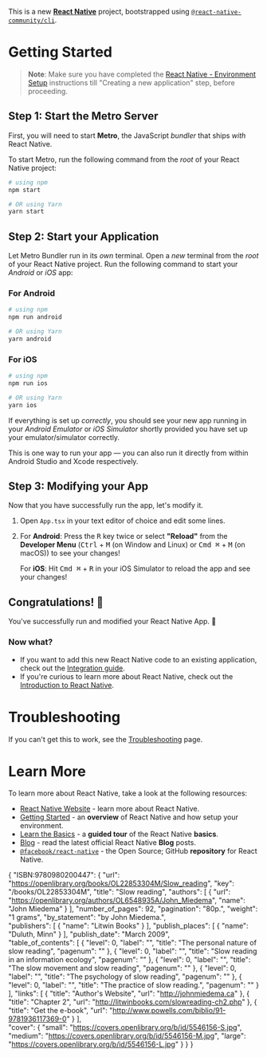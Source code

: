 This is a new [**React Native**](https://reactnative.dev) project, bootstrapped using [`@react-native-community/cli`](https://github.com/react-native-community/cli).

# Getting Started

>**Note**: Make sure you have completed the [React Native - Environment Setup](https://reactnative.dev/docs/environment-setup) instructions till "Creating a new application" step, before proceeding.

## Step 1: Start the Metro Server

First, you will need to start **Metro**, the JavaScript _bundler_ that ships _with_ React Native.

To start Metro, run the following command from the _root_ of your React Native project:

```bash
# using npm
npm start

# OR using Yarn
yarn start
```

## Step 2: Start your Application

Let Metro Bundler run in its _own_ terminal. Open a _new_ terminal from the _root_ of your React Native project. Run the following command to start your _Android_ or _iOS_ app:

### For Android

```bash
# using npm
npm run android

# OR using Yarn
yarn android
```

### For iOS

```bash
# using npm
npm run ios

# OR using Yarn
yarn ios
```

If everything is set up _correctly_, you should see your new app running in your _Android Emulator_ or _iOS Simulator_ shortly provided you have set up your emulator/simulator correctly.

This is one way to run your app — you can also run it directly from within Android Studio and Xcode respectively.

## Step 3: Modifying your App

Now that you have successfully run the app, let's modify it.

1. Open `App.tsx` in your text editor of choice and edit some lines.
2. For **Android**: Press the <kbd>R</kbd> key twice or select **"Reload"** from the **Developer Menu** (<kbd>Ctrl</kbd> + <kbd>M</kbd> (on Window and Linux) or <kbd>Cmd ⌘</kbd> + <kbd>M</kbd> (on macOS)) to see your changes!

   For **iOS**: Hit <kbd>Cmd ⌘</kbd> + <kbd>R</kbd> in your iOS Simulator to reload the app and see your changes!

## Congratulations! :tada:

You've successfully run and modified your React Native App. :partying_face:

### Now what?

- If you want to add this new React Native code to an existing application, check out the [Integration guide](https://reactnative.dev/docs/integration-with-existing-apps).
- If you're curious to learn more about React Native, check out the [Introduction to React Native](https://reactnative.dev/docs/getting-started).

# Troubleshooting

If you can't get this to work, see the [Troubleshooting](https://reactnative.dev/docs/troubleshooting) page.

# Learn More

To learn more about React Native, take a look at the following resources:

- [React Native Website](https://reactnative.dev) - learn more about React Native.
- [Getting Started](https://reactnative.dev/docs/environment-setup) - an **overview** of React Native and how setup your environment.
- [Learn the Basics](https://reactnative.dev/docs/getting-started) - a **guided tour** of the React Native **basics**.
- [Blog](https://reactnative.dev/blog) - read the latest official React Native **Blog** posts.
- [`@facebook/react-native`](https://github.com/facebook/react-native) - the Open Source; GitHub **repository** for React Native.


{
  "ISBN:9780980200447": {
    "url": "https://openlibrary.org/books/OL22853304M/Slow_reading",
    "key": "/books/OL22853304M",
    "title": "Slow reading",
    "authors": [
      {
        "url": "https://openlibrary.org/authors/OL6548935A/John_Miedema",
        "name": "John Miedema"
      }
    ],
    "number_of_pages": 92,
    "pagination": "80p.",
    "weight": "1 grams",
    "by_statement": "by John Miedema.",        
    "publishers": [
      {
        "name": "Litwin Books"
      }
    ],
    "publish_places": [
      {
        "name": "Duluth, Minn"
      }
    ],
    "publish_date": "March 2009",        
    "table_of_contents": [
      {
        "level": 0,
        "label": "",
        "title": "The personal nature of slow reading",
        "pagenum": ""
      },
      {
        "level": 0,
        "label": "",
        "title": "Slow reading in an information ecology",
        "pagenum": ""
      },
      {
        "level": 0,
        "label": "",
        "title": "The slow movement and slow reading",
        "pagenum": ""
      },
      {
        "level": 0,
        "label": "",
        "title": "The psychology of slow reading",
        "pagenum": ""
      },
      {
        "level": 0,
        "label": "",
        "title": "The practice of slow reading.",
        "pagenum": ""
      }
    ],
    "links": [
      {
        "title": "Author's Website",
        "url": "http://johnmiedema.ca"
      },
      {
        "title": "Chapter 2",
        "url": "http://litwinbooks.com/slowreading-ch2.php"
      },
      {
        "title": "Get the e-book",
        "url": "http://www.powells.com/biblio/91-9781936117369-0"
      }
    ],    
    "cover": {
      "small": "https://covers.openlibrary.org/b/id/5546156-S.jpg",
      "medium": "https://covers.openlibrary.org/b/id/5546156-M.jpg",
      "large": "https://covers.openlibrary.org/b/id/5546156-L.jpg"
    }
  }
}